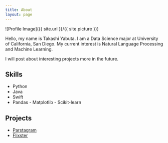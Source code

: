 ```yaml
---
title: About
layout: page
---
```

![Profile Image]({{ site.url }}/{{ site.picture }})

<p>Hello, my name is Takashi Yabuta. I am a Data Science major at University of California, San Diego. My current interest is Natural Language Processing and Machine Learning.</p>

<p>I will post about interesting projects more in the future.</p>

<h2>Skills</h2>

<ul class="skill-list">
	<li>Python</li>
	<li>Java</li>
	<li>Swift</li>
	<li>Pandas - Matplotlib - Scikit-learn</li>
</ul>

<h2>Projects</h2>

<ul>
	<li><a href="https://github.com/yabutaka/Parstagram">Parstagram</a></li>
	<li><a href="https://github.com/yabutaka/flixster">Flixster</a></li>
</ul>
